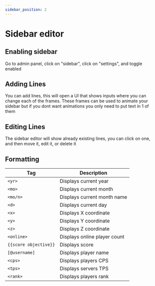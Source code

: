 ```yaml
---
sidebar_position: 2
---
```


# Sidebar editor

## Enabling sidebar

Go to admin panel, click on "sidebar", click on "settings", and toggle enabled

## Adding Lines

You can add lines, this will open a UI that shows inputs where you can change each of the frames.
These frames can be used to animate your sidebar but if you dont want animations you only need to put text in 1 of them

## Editing Lines

The sidebar editor will show already existing lines, you can click on one, and then move it, edit it, or delete it

## Formatting

| Tag                 | Description                    |
| ------------------- | ------------------------------ |
| `<yr>`                | Displays current year        |
| `<mo>`                | Displays current month       |
| `<mo/n>`              | Displays current month name  |
| `<d>`                 | Displays current day         |
| `<x>`                 | Displays X coordinate        |
| `<y>`                 | Displays Y coordinate        |
| `<z>`                 | Displays Z coordinate        |
| `<online>`            | Displays online player count |
| `{{score objective}}` | Displays score               |
| `[@username]`         | Displays player name         |
| `<cps>`               | Displays players CPS         |
| `<tps>`               | Displays servers TPS         |
| `<rank>`              | Displays players rank        |

